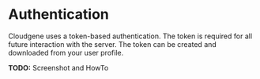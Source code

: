 # Authentication

Cloudgene uses a token-based authentication. The token is required for all future interaction with the server. The token can be created and downloaded from your user profile.

**TODO:** Screenshot and HowTo
